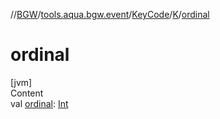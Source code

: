 //[BGW](../../../../index.md)/[tools.aqua.bgw.event](../../index.md)/[KeyCode](../index.md)/[K](index.md)/[ordinal](ordinal.md)



# ordinal  
[jvm]  
Content  
val [ordinal](ordinal.md): [Int](https://kotlinlang.org/api/latest/jvm/stdlib/kotlin/-int/index.html)  



